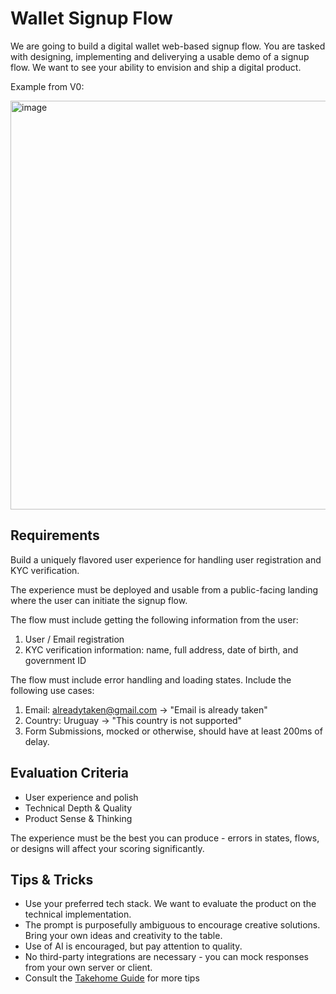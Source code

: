 # Wallet Signup Flow

We are going to build a digital wallet web-based signup flow. You are tasked with designing, implementing and deliverying a usable demo of a signup flow.
We want to see your ability to envision and ship a digital product.

Example from V0:

<img width="654" alt="image" src="https://github.com/user-attachments/assets/dde1cd1b-ee22-46f0-8996-c245271c575a" />


## Requirements

Build a uniquely flavored user experience for handling user registration and KYC verification.

The experience must be deployed and usable from a public-facing landing where the user can initiate the signup flow.

The flow must include getting the following information from the user:
1. User / Email registration
2. KYC verification information: name, full address, date of birth, and government ID

The flow must include error handling and loading states. Include the following use cases:

1. Email: alreadytaken@gmail.com -> "Email is already taken"
2. Country: Uruguay -> "This country is not supported"
3. Form Submissions, mocked or otherwise, should have at least 200ms of delay.

## Evaluation Criteria
- User experience and polish
- Technical Depth & Quality
- Product Sense & Thinking

The experience must be the best you can produce - errors in states, flows, or designs will affect your scoring significantly.

## Tips & Tricks
- Use your preferred tech stack. We want to evaluate the product on the technical implementation.
- The prompt is purposefully ambiguous to encourage creative solutions. Bring your own ideas and creativity to the table.
- Use of AI is encouraged, but pay attention to quality.
- No third-party integrations are necessary - you can mock responses from your own server or client.
- Consult the [Takehome Guide](https://docs.silver.dev/interview-ready/technical-fundamentals/code-quality/guia-de-takehomes) for more tips
